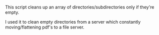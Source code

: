 This script cleans up an array of directories/subdirectories only if they're empty.

I used it to clean empty directories from a server which constantly moving/flattening pdf's to a file server.
